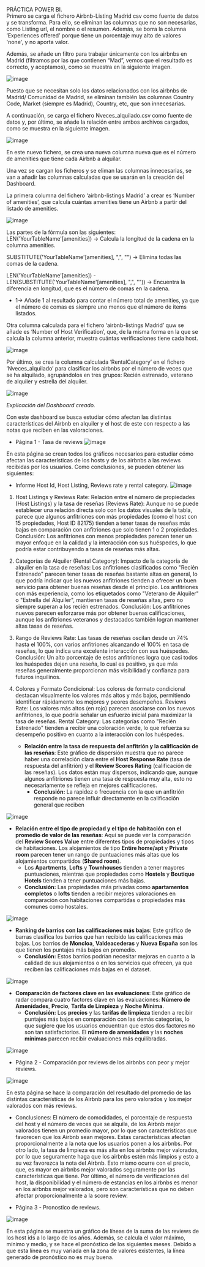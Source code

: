 PRÁCTICA POWER BI.  
Primero se carga el fichero Airbnb-Listing Madrid csv como fuente de datos y se transforma. Para ello, se eliminan las columnas que no son necesarias, como Listing url, el nombre o el resumen. Además, se borra la columna ‘Experiences offered’ porque tiene un porcentaje muy alto de valores 'none', y no aporta valor. 

Además, se añade un filtro para trabajar únicamente con los airbnbs en Madrid (filtramos por las que contienen “Mad”, vemos que el resultado es correcto, y aceptamos), como se muestra en la siguiente imagen.

 ![image](https://github.com/user-attachments/assets/8dd26489-f250-4686-836f-cd1e1adef397)

Puesto que se necesitan solo los datos relacionados con los airbnbs de Madrid/ Comunidad de Madrid, se eliminan también las columnas Country Code, Market (siempre es Madrid), Country, etc, que son innecesarias.

A continuación, se carga el fichero Nveces_alquilado.csv como fuente de datos y, por último, se añade la relación entre ambos archivos cargados, como se muestra en la siguiente imagen.

 ![image](https://github.com/user-attachments/assets/27d3d7a5-1890-400c-853f-ac71479e2041)
 
En este nuevo fichero, se crea una nueva columna nueva que es el número de amenities que tiene cada Airbnb a alquilar.

Una vez se cargan los ficheros y se eliman las columnas innecesarias, se van a añadir las columnas calculadas que se usarán en la creación del Dashboard.

La primera columna del fichero ‘airbnb-listings Madrid’ a crear es ‘Number of amenities’, que calcula cuántas amenities tiene un Airbnb a partir del listado de amenities.

 ![image](https://github.com/user-attachments/assets/9ee54c9e-933c-43e9-bf71-0c454e71a591)

Las partes de la fórmula son las siguientes:
LEN('YourTableName'[amenities]) -> Calcula la longitud de la cadena en la columna amenities.

SUBSTITUTE('YourTableName'[amenities], ",", "") -> Elimina todas las comas de la cadena.

LEN('YourTableName'[amenities]) - LEN(SUBSTITUTE('YourTableName'[amenities], ",", "")) -> Encuentra la diferencia en longitud, que es el número de comas en la cadena.

+ 1-> Añade 1 al resultado para contar el número total de amenities, ya que el número de comas es siempre uno menos que el número de items listados.

Otra columna calculada para el fichero ‘airbnb-listings Madrid’ quw se añade es ‘Number of Host Verification’, que, de la misma forma en la que se calcula la columna anterior, muestra cuántas verificaciones tiene cada host.

![image](https://github.com/user-attachments/assets/ba77ec25-d885-4717-ad7e-0d5133505c25)

 
Por último, se crea la columna calculada ‘RentalCategory’ en el fichero ‘Nveces_alquilado’ para clasificar los airbnbs por el número de veces que se ha alquilado, agrupándolos en tres grupos: Recién estrenado, veterano de alquiler y estrella del alquiler.
 
 ![image](https://github.com/user-attachments/assets/51755843-3eba-417c-b191-830208f91570)


*Explicación del Dashboard creado.*

Con este dashboard se busca estudiar cómo afectan las distintas características del Airbnb en alquiler y el host de este con respecto a las notas que reciben en las valoraciones.
-	Página 1 - Tasa de reviews
 ![image](https://github.com/user-attachments/assets/d5a10c60-952a-4e47-a648-e68a8502b9a3)

En esta página se crean todos los gráficos necesarios para estudiar cómo afectan las características de los hosts y de los airbnbs a las reviews recibidas por los usuarios. 
Como conclusiones, se pueden obtener las siguientes:

- Informe Host Id, Host Listing, Reviews rate y rental category.
![image](https://github.com/user-attachments/assets/8d6a89f3-8475-4939-a946-bc0d88b03fd9)

1. Host Listings y Reviews Rate:
Relación entre el número de propiedades (Host Listings) y la tasa de reseñas (Reviews Rate): Aunque no se puede establecer una relación directa solo con los datos visuales de la tabla, parece que algunos anfitriones con más propiedades (como el host con 15 propiedades, Host ID 82175) tienden a tener tasas de reseñas más bajas en comparación con anfitriones que solo tienen 1 o 2 propiedades.
Conclusión: Los anfitriones con menos propiedades parecen tener un mayor enfoque en la calidad y la interacción con sus huéspedes, lo que podría estar contribuyendo a tasas de reseñas más altas.

3. Categorías de Alquiler (Rental Category):
Impacto de la categoría de alquiler en la tasa de reseñas: Los anfitriones clasificados como "Recién Estrenado" parecen tener tasas de reseñas bastante altas en general, lo que podría indicar que los nuevos anfitriones tienden a ofrecer un buen servicio para obtener buenas reseñas desde el principio.
Los anfitriones con más experiencia, como los etiquetados como "Veterano de Alquiler" o "Estrella del Alquiler", mantienen tasas de reseñas altas, pero no siempre superan a los recién estrenados.
Conclusión: Los anfitriones nuevos parecen esforzarse más por obtener buenas calificaciones, aunque los anfitriones veteranos y destacados también logran mantener altas tasas de reseñas.

4. Rango de Reviews Rate:
Las tasas de reseñas oscilan desde un 74% hasta el 100%, con varios anfitriones alcanzando el 100% en tasa de reseñas, lo que indica una excelente interacción con sus huéspedes.
Conclusión: Un alto porcentaje de estos anfitriones logra que casi todos los huéspedes dejen una reseña, lo cual es positivo, ya que más reseñas generalmente proporcionan más visibilidad y confianza para futuros inquilinos.


6. Colores y Formato Condicional:
Los colores de formato condicional destacan visualmente los valores más altos y más bajos, permitiendo identificar rápidamente los mejores y peores desempeños.
Reviews Rate: Los valores más altos (en rojo) parecen asociarse con los nuevos anfitriones, lo que podría señalar un esfuerzo inicial para maximizar la tasa de reseñas.
Rental Category: Las categorías como "Recién Estrenado" tienden a recibir una coloración verde, lo que refuerza su desempeño positivo en cuanto a la interacción con los huéspedes.

 
   - **Relación entre la tasa de respuesta del anfitrión y la calificación de las reseñas**: Este gráfico de dispersión muestra que no parece haber una correlación clara entre el **Host Response Rate** (tasa de respuesta del anfitrión) y el **Review Scores Rating** (calificación de las reseñas). Los datos están muy dispersos, indicando que, aunque algunos anfitriones tienen una tasa de respuesta muy alta, esto no necesariamente se refleja en mejores calificaciones.
     - **Conclusión:** La rapidez o frecuencia con la que un anfitrión responde no parece influir directamente en la calificación general que reciben

![image](https://github.com/user-attachments/assets/6a5c085a-20d2-48cd-b090-6b229264887a)

   - **Relación entre el tipo de propiedad y el tipo de habitación con el promedio de valor de las reseñas**: Aquí se puede ver la comparación del **Review Scores Value** entre diferentes tipos de propiedades y tipos de habitaciones. Los alojamientos de tipo **Entire home/apt** y **Private room** parecen tener un rango de puntuaciones más altas que los alojamientos compartidos (**Shared room**).
     - Los **Apartments**, **Lofts** y **Townhouses** tienden a tener mayores puntuaciones, mientras que propiedades como **Hostels** y **Boutique Hotels** tienden a tener puntuaciones más bajas.
     - **Conclusión:** Las propiedades más privadas como **apartamentos completos** o **lofts** tienden a recibir mejores valoraciones en comparación con habitaciones compartidas o propiedades más comunes como hostales.


![image](https://github.com/user-attachments/assets/c0875ab5-212a-470d-9067-1539bec1a57e)


   - **Ranking de barrios con las calificaciones más bajas**: Este gráfico de barras clasifica los barrios que han recibido las calificaciones más bajas. Los barrios de **Moncloa**, **Valdeacederas** y **Nueva España** son los que tienen los puntajes más bajos en promedio.
     - **Conclusión:** Estos barrios podrían necesitar mejoras en cuanto a la calidad de sus alojamientos o en los servicios que ofrecen, ya que reciben las calificaciones más bajas en el dataset.

![image](https://github.com/user-attachments/assets/e909a651-a853-44f1-bc87-f83824d71170)

   - **Comparación de factores clave en las evaluaciones**: Este gráfico de radar compara cuatro factores clave en las evaluaciones: **Número de Amenidades**, **Precio**, **Tarifa de Limpieza** y **Noche Mínima**.
     - **Conclusión:** Los **precios** y las **tarifas de limpieza** tienden a recibir puntajes más bajos en comparación con las demás categorías, lo que sugiere que los usuarios encuentran que estos dos factores no son tan satisfactorios. El **número de amenidades** y las **noches mínimas** parecen recibir evaluaciones más equilibradas.

![image](https://github.com/user-attachments/assets/e11017a3-70f7-4b26-bc40-0988381dc188)





-	Página 2 - Comparación por reviews de los airbnbs con peor y mejor reviews.

  ![image](https://github.com/user-attachments/assets/9189cac6-c796-44be-83af-fe843761aeed)

En esta página se hace la comparación del resultado del promedio de las distintas características de los Airbnb para los pero valorados y los mejor valorados con más reviews.
 

-	Conclusiones:
El número de comodidades, el porcentaje de respuesta del host y el número de veces que se alquila, de los Airbnb mejor valorados tienen un promedio mayor, por lo que son características que favorecen que los Airbnb sean mejores. Estas características afectan proporcionalmente a la nota que los usuarios ponen a los airbnbs.
Por otro lado, la tasa de limpieza es más alta en los airbnbs mejor valorados, por lo que seguramente haga que los airbnbs estén más limpios y esto a su vez favorezca la nota del Airbnb. Esto mismo ocurre con el precio, que, es mayor en airbnbs mejor valorados seguramente por las características que tiene. 
Por último, el número de verificaciones del host, la disponibilidad y el número de estancias en los airbnbs es menor en los airbnbs mejor valorados, pero son características que no deben afectar proporcionalmente a la score review.

-	Página 3 - Pronostico de reviews.

![image](https://github.com/user-attachments/assets/3e293fe7-e7cc-4529-aa2f-445c9a852414)

En esta página se muestra un gráfico de líneas de la suma de las reviews de los host ids a lo largo de los años. Además, se calcula el valor máximo, mínimo y medio, y se hace el pronóstico de los siguientes meses.
Debido a que esta línea es muy variada en la zona de valores existentes, la línea generado de pronóstico no es muy buena.
